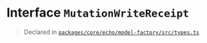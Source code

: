 # Interface `MutationWriteReceipt`
> Declared in [`packages/core/echo/model-factory/src/types.ts`](.)
